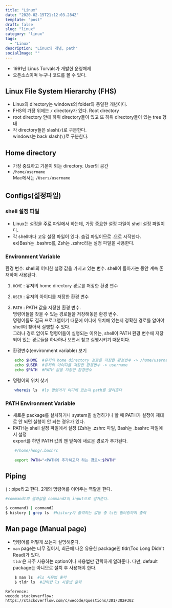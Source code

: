 ```yaml
---
title: "Linux"
date: "2020-02-15T21:12:03.284Z"
template: "post"
draft: false
slug: "linux"
category: "linux"
tags:
  - "Linux"
description: "Linux의 개념, path"
socialImage: ""
---
```




- 1991년 Linus Torvals가 개발한 운영체제
- 오픈소스이며 누구나 코드를 볼 수 있다.

## Linux File System Hierarchy (FHS)

- Linux의 directory는 windows의 folder와 동일한 개념이다.
- FHS의 가장 위에는 `/` directory가 있다. Root directory
- root directory 안에 하위 directory들이 있고 또 하위 directory들이 있는 tree 형태
- 각 directory들은 slash(`/`)로 구분한다.\
windows는 back slash(`\`)로 구분한다.

## Home directory

- 가장 중요하고 기본이 되는 directory. User의 공간
- `/home/username`\
Mac에서는 `/Users/username`

## Configs(설정파일)

### shell 설정 파일

- Linux는 설정을 주로 파일에서 하는데,  가장 중요한 설정 파일이 shell 설정 파일이다.
- 각 shell마다 고유 설정 파일이 있다. 숨김 파일이므로 .으로 시작한다.\
ex)Bash는 .bashrc를, Zsh는 .zshrc라는 설정 파일을 사용한다.

### Environment Variable

환경 변수: shell의 어떠한 설정 값을 가지고 있는 변수. shell이 돌아가는 동안 계속 존재하며 사용된다.

1. `HOME` : 유저의 home directory 경로를 저장한 환경 변수

2. `USER` : 유저의 아이디를 저장한 환경 변수

3. `PATH` : PATH 값을 저장한 환경 변수.\
 명령어들을 찾을 수 있는 경로들을 저장해놓은 환경 변수.\
명령어들도 결국 프로그램이기 때문에 어디에 위치해 있는지 정확한 경로를 알아야 shell이 찾아서 실행할 수 있다.\
그러나 경로 없이도 명령어들이 실행되는 이유는, shell이 PATH 환경 변수에 저장되어 있는 경로들을 하나하나 보면서 찾고 실행시키기 때문이다.

<p>

- 환경변수(environment variable) 보기
```bash
    echo $HOME  #유저의 home directory 경로를 저장한 환경변수 -> /home/username
    echo $USER  #유저의 아이디를 저장한 환경변수 -> username
    echo $PATH  #PATH 값을 저장한 환경변수
```

- 명령어의 위치 찾기
```bash
    whereis ls  #ls 명령어가 어디에 있는지 path를 알려준다
```

### PATH Environment Variable

- 새로운 package를 설치하거나 system을 설정하거나 할 때 PATH가 설정이 제대로 안 되면 실행이 안 되는 경우가 있다.
- PATH는 shell 설정 파일에서 설정 (Zsh는 .zshrc 파일, Bash는 .bashrc 파일에서 설정\
    export를 하면 PATH 값의 맨 앞쪽에 새로운 경로가 추가된다.
```bash
    #/home/hong/.bashrc
    
    export PATH="<PATH에 추가하고자 하는 경로>:$PATH"
```

## Piping

`|` : pipe라고 한다. 2개의 명령어를 이어주는 역할을 한다.
```bash
#command1의 결과값을 command2의 input으로 넘겨준다.

$ command1 | command2
$ history | grep ls  #history가 출력하는 값들 중 ls만 필터링하여 출력
```

## Man page (Manual page)

- 명령어를 어떻게 쓰는지 설명해준다.
- `man` page는 너무 길어서, 최근에 나온 유용한 package인 tldr(Too Long Didn't Read)가 있다.\
    `tldr`은 자주 사용하는 option이나 사용법만 간략하게 알려준다. 다만, default package는 아니므로 설치 후 사용해야 한다.
```bash
    $ man ls  #ls 사용법 출력
    $ tldr ls  #간략한 ls 사용법 출력
```
<p>


```
Reference:
wecode stackoverflow: https://stackoverflow.com/c/wecode/questions/301/302#302
```